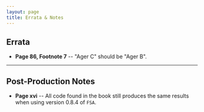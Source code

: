 ```yaml
---
layout: page
title: Errata & Notes
---
```


## Errata

* **Page 86, Footnote 7** -- "Ager C" should be "Ager B".

----

## Post-Production Notes

* **Page xvi** -- All code found in the book still produces the same results when using version 0.8.4 of `FSA`.
